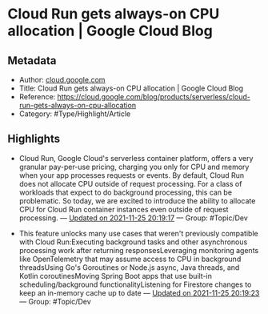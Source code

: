 # Cloud Run gets always-on CPU allocation | Google Cloud Blog

## Metadata
- Author: [cloud.google.com]()
- Title: Cloud Run gets always-on CPU allocation | Google Cloud Blog
- Reference: https://cloud.google.com/blog/products/serverless/cloud-run-gets-always-on-cpu-allocation
- Category: #Type/Highlight/Article

## Highlights
- Cloud Run, Google Cloud's serverless container platform, offers a very granular pay-per-use pricing, charging you only for CPU and memory when your app processes requests or events. By default, Cloud Run does not allocate CPU outside of request processing. For a class of workloads that expect to do background processing, this can be problematic. So today, we are excited to introduce the ability to allocate CPU for Cloud Run container instances even outside of request processing. — [Updated on 2021-11-25 20:19:17](https://hyp.is/4DinPk5WEeyyZVt1nDZO8A/cloud.google.com/blog/products/serverless/cloud-run-gets-always-on-cpu-allocation)  — Group: #Topic/Dev

- This feature unlocks many use cases that weren't previously compatible with Cloud Run:Executing background tasks and other asynchronous processing work after returning responsesLeveraging monitoring agents like OpenTelemetry that may assume access to CPU in background threadsUsing Go's Goroutines or Node.js async, Java threads, and Kotlin coroutinesMoving Spring Boot apps that use built-in scheduling/background functionalityListening for Firestore changes to keep an in-memory cache up to date — [Updated on 2021-11-25 20:19:23](https://hyp.is/4-SPEE5WEeySeSvKTA9eMQ/cloud.google.com/blog/products/serverless/cloud-run-gets-always-on-cpu-allocation)  — Group: #Topic/Dev

